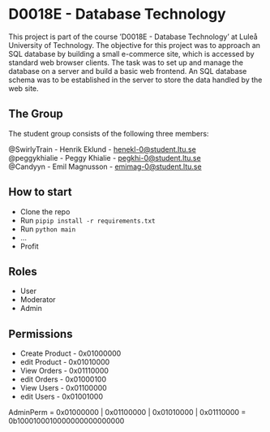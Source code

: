 # D0018E - Database Technology
This project is part of the course ’D0018E - Database Technology’ at Luleå University of Technology. The objective for this project was to approach an SQL database by building a small e-commerce site, which is accessed by standard web browser clients. The task was to set up and manage the database on a server and build a basic web frontend. An SQL database schema was to be established in the server to store the data handled by the web site.

## The Group

The student group consists of the following three members:

@SwirlyTrain - Henrik Eklund - henekl-0@student.ltu.se \
@peggykhialie - Peggy Khialie - pegkhi-0@student.ltu.se \
@Candyyn - Emil Magnusson - emimag-0@student.ltu.se

## How to start
- Clone the repo
- Run `pipip install -r requirements.txt`
- Run `python main`
- ...
- Profit


## Roles
- User
- Moderator
- Admin


## Permissions
- Create Product - 0x01000000
- edit Product - 0x01010000
- View Orders - 0x01110000
- edit Orders - 0x01000100
- View Users - 0x01100000
- edit Users - 0x01001000



AdminPerm = 0x01000000 | 0x01100000 | 0x01010000 | 0x01110000 = 0b1000100010000000000000000
